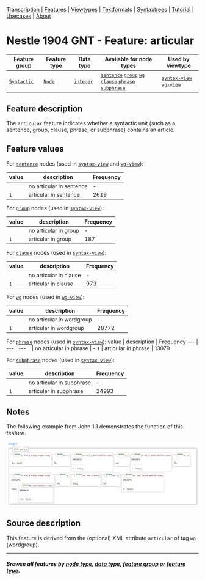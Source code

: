 <a name="start"></a>
<div class="hidden-content">
<a href="../transcription.md">Transcription</a> | <a href="README.md#start">Features</a> | <a href="../viewtypes.md#start">Viewtypes</a> | <a href="../textformats.md#start">Textformats</a> |  <a href="../syntaxtrees.md#start">Syntaxtrees</a> | <a href="../../tutorial/README.md#start">Tutorial</a> | <a href="../usecases/README.md#start">Usecases</a> | <a href="../about.md#start">About</a>
</div>

# Nestle 1904 GNT - Feature: articular

Feature group | Feature type | Data type | Available for node types | Used by viewtype
---  | --- | --- | --- |---
[`Syntactic`](featuresbygroup.md#syntactic-features) | [`Node`](featuresbyfeaturetype.md#node-features) | [`integer`](featuresbydatatype.md#integer-datatype) | [`sentence`](featuresbynodetype.md#sentence-nodes) [`group`](featuresbynodetype.md#group-nodes)  [`wg`](featuresbynodetype.md#wordgroup-nodes) [`clause`](featuresbynodetype.md#clause-nodes) [`phrase`](featuresbynodetype.md#phrase-nodes) [`subphrase`](featuresbynodetype.md#subphrase-nodes) | [`syntax-view`](../syntax-view.md#start) [`wg-view`](../wg-view.md#start)

## Feature description 

The `articular` feature indicates whether a syntactic unit (such as a sentence, group, clause, phrase, or subphrase) contains an article.

## Feature values 

For [`sentence`](featuresbynodetype.md#sentence-nodes) nodes (used in [`syntax-view`](../syntax-view.md#start) and  [`wg-view`](../wg-view.md#start)):

value | description | Frequency
---  | --- | --- 
` ` | no articular in sentence | -
`1` | articular in sentence | 2619

For [`group`](featuresbynodetype.md#group-nodes) nodes (used in [`syntax-view`](../syntax-view.md#start)):

value | description | Frequency
---  | --- | --- 
` ` | no articular in group | -
`1` | articular in group | 187

For [`clause`](featuresbynodetype.md#clause-nodes) nodes (used in [`syntax-view`](../syntax-view.md#start)):

value | description | Frequency
---  | --- | --- 
` ` | no articular in clause | -
`1` | articular in clause | 973

For [`wg`](featuresbynodetype.md#wordgroup-nodes) nodes (used in [`wg-view`](../wg-view.md#start)):

value | description | Frequency
---  | --- | --- 
` ` | no articular in wordgroup | -
`1` | articular in wordgroup | 28772

For [`phrase`](featuresbynodetype.md#phrase-nodes) nodes (used in [`syntax-view`](../syntax-view.md#start)):
value | description | Frequency
---  | --- | --- 
` ` | no articular in phrase | -
`1` | articular in phrase | 13079

For [`subphrase`](featuresbynodetype.md#subphrase-nodes) nodes (used in [`syntax-view`](../syntax-view.md#start)):

value | description | Frequency
---  | --- | --- 
` ` | no articular in subphrase | -
`1` | articular in subphrase | 24993

## Notes

The following example from John 1:1 demonstrates the function of this feature.

<img src="images/articular.png" width="600">

## Source description

This feature is derived from the (optional) XML attribute `articular` of tag `wg` (wordgroup).

---
##### *Browse all features by [node type](featuresbynodetype.md#start), [data type](featuresbydatatype.md#start), [feature group](featuresbygroup.md#start) or [feature type](featuresbyfeaturetype.md#start).*
